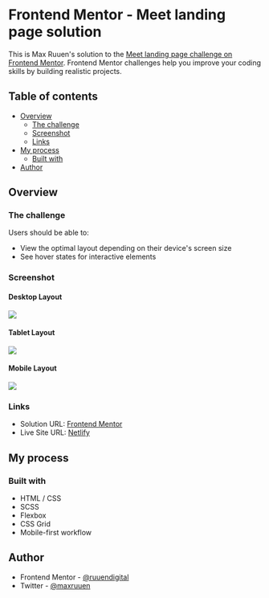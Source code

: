 # Frontend Mentor - Meet landing page solution

This is Max Ruuen's solution to the [Meet landing page challenge on Frontend Mentor](https://www.frontendmentor.io/challenges/meet-landing-page-rbTDS6OUR). Frontend Mentor challenges help you improve your coding skills by building realistic projects.

## Table of contents

- [Overview](#overview)
  - [The challenge](#the-challenge)
  - [Screenshot](#screenshot)
  - [Links](#links)
- [My process](#my-process)
  - [Built with](#built-with)
- [Author](#author)

## Overview

### The challenge

Users should be able to:

- View the optimal layout depending on their device's screen size
- See hover states for interactive elements

### Screenshot

#### Desktop Layout

![](./desktop.jpg)

#### Tablet Layout

![](./tablet.jpg)

#### Mobile Layout

![](./mobile.jpg)

### Links

- Solution URL: [Frontend Mentor](https://your-solution-url.com)
- Live Site URL: [Netlify](https://rd-challenge-meet-page.netlify.app/)

## My process

### Built with

- HTML / CSS
- SCSS
- Flexbox
- CSS Grid
- Mobile-first workflow

## Author

- Frontend Mentor - [@ruuendigital](https://www.frontendmentor.io/profile/ruuendigital)
- Twitter - [@maxruuen](https://www.twitter.com/maxruuen)
